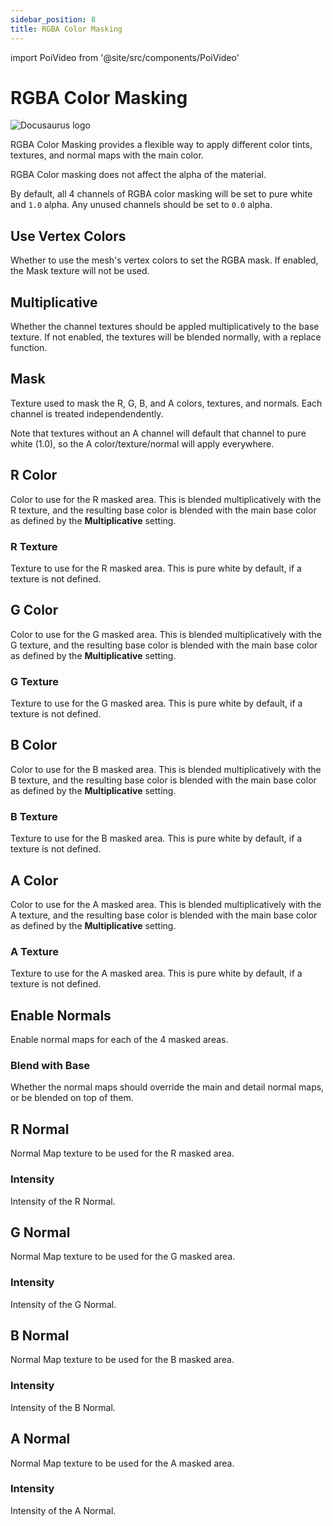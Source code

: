 ```yaml
---
sidebar_position: 8
title: RGBA Color Masking
---
```

import PoiVideo from '@site/src/components/PoiVideo'

# RGBA Color Masking

![Docusaurus logo](/img/CirclelogoBig.png)

RGBA Color Masking provides a flexible way to apply different color tints, textures, and normal maps with the main color.

RGBA Color masking does not affect the alpha of the material.

By default, all 4 channels of RGBA color masking will be set to pure white and `1.0` alpha. Any unused channels should be set to `0.0` alpha.

## Use Vertex Colors

Whether to use the mesh's vertex colors to set the RGBA mask. If enabled, the Mask texture will not be used.

## Multiplicative

Whether the channel textures should be appled multiplicatively to the base texture. If not enabled, the textures will be blended normally, with a replace function.

## Mask

Texture used to mask the R, G, B, and A colors, textures, and normals. Each channel is treated independendently.

Note that textures without an A channel will default that channel to pure white (1.0), so the A color/texture/normal will apply everywhere.

## R Color

Color to use for the R masked area. This is blended multiplicatively with the R texture, and the resulting base color is blended with the main base color as defined by the **Multiplicative** setting.

### R Texture

Texture to use for the R masked area. This is pure white by default, if a texture is not defined.

## G Color

Color to use for the G masked area. This is blended multiplicatively with the G texture, and the resulting base color is blended with the main base color as defined by the **Multiplicative** setting.

### G Texture

Texture to use for the G masked area. This is pure white by default, if a texture is not defined.

## B Color

Color to use for the B masked area. This is blended multiplicatively with the B texture, and the resulting base color is blended with the main base color as defined by the **Multiplicative** setting.

### B Texture

Texture to use for the B masked area. This is pure white by default, if a texture is not defined.

## A Color

Color to use for the A masked area. This is blended multiplicatively with the A texture, and the resulting base color is blended with the main base color as defined by the **Multiplicative** setting.

### A Texture

Texture to use for the A masked area. This is pure white by default, if a texture is not defined.

## Enable Normals

Enable normal maps for each of the 4 masked areas.

### Blend with Base

Whether the normal maps should override the main and detail normal maps, or be blended on top of them.

## R Normal

Normal Map texture to be used for the R masked area.

### Intensity

Intensity of the R Normal.

## G Normal

Normal Map texture to be used for the G masked area.

### Intensity

Intensity of the G Normal.

## B Normal

Normal Map texture to be used for the B masked area.

### Intensity

Intensity of the B Normal.

## A Normal

Normal Map texture to be used for the A masked area.

### Intensity

Intensity of the A Normal.